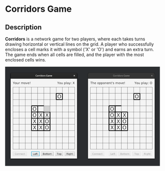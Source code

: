 # Corridors Game
## Description
**Corridors** is a network game for two players, where each takes turns drawing horizontal or vertical lines on the grid. A player who successfully encloses a cell marks it with a symbol ('X' or 'O') and earns an extra turn. The game ends when all cells are filled, and the player with the most enclosed cells wins.

![An example of the gameplay](https://github.com/andy-geek/corridors-game/blob/main/example.png)

